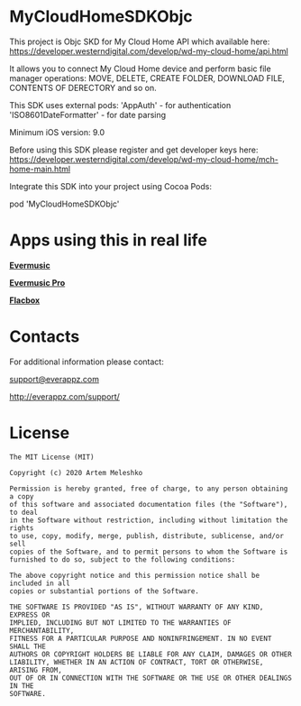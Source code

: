 # MyCloudHomeSDKObjc

This project is Objc SKD for My Cloud Home API which available here: https://developer.westerndigital.com/develop/wd-my-cloud-home/api.html

It allows you to connect My Cloud Home device and perform basic file manager operations: MOVE, DELETE, CREATE FOLDER, DOWNLOAD FILE, CONTENTS OF DERECTORY and so on.

This SDK uses external pods:
'AppAuth' - for authentication 
'ISO8601DateFormatter' - for date parsing

Minimum iOS version: 9.0

Before using this SDK please register and get developer keys here: https://developer.westerndigital.com/develop/wd-my-cloud-home/mch-home-main.html

Integrate this SDK into your project using Cocoa Pods:

pod 'MyCloudHomeSDKObjc'


# Apps using this in real life

[**Evermusic**](https://itunes.apple.com/us/app/evermusic/id885367198?ls=1&mt=8)

[**Evermusic Pro**](https://itunes.apple.com/us/app/evermusic-pro/id905746421?ls=1&mt=8)

[**Flacbox**](https://apps.apple.com/us/app/flacbox-flac-player-equalizer/id1097564256)

# Contacts
 
 For additional information please contact: 
 
 
 support@everappz.com
 
 
 http://everappz.com/support/
 
# License

```
The MIT License (MIT)

Copyright (c) 2020 Artem Meleshko

Permission is hereby granted, free of charge, to any person obtaining a copy
of this software and associated documentation files (the "Software"), to deal
in the Software without restriction, including without limitation the rights
to use, copy, modify, merge, publish, distribute, sublicense, and/or sell
copies of the Software, and to permit persons to whom the Software is
furnished to do so, subject to the following conditions:

The above copyright notice and this permission notice shall be included in all
copies or substantial portions of the Software.

THE SOFTWARE IS PROVIDED "AS IS", WITHOUT WARRANTY OF ANY KIND, EXPRESS OR
IMPLIED, INCLUDING BUT NOT LIMITED TO THE WARRANTIES OF MERCHANTABILITY,
FITNESS FOR A PARTICULAR PURPOSE AND NONINFRINGEMENT. IN NO EVENT SHALL THE
AUTHORS OR COPYRIGHT HOLDERS BE LIABLE FOR ANY CLAIM, DAMAGES OR OTHER
LIABILITY, WHETHER IN AN ACTION OF CONTRACT, TORT OR OTHERWISE, ARISING FROM,
OUT OF OR IN CONNECTION WITH THE SOFTWARE OR THE USE OR OTHER DEALINGS IN THE
SOFTWARE.
```
